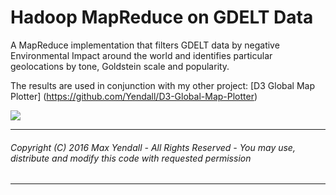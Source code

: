 # Hadoop MapReduce on GDELT Data
A MapReduce implementation that filters GDELT data by negative Environmental Impact around the world and identifies particular geolocations by tone, Goldstein scale and popularity.

The results are used in conjunction with my other project: 
[D3 Global Map Plotter] (https://github.com/Yendall/D3-Global-Map-Plotter)
<p>
  <img src="https://github.com/Yendall/MapReduce-on-GDELT-Data/blob/master/graph.png">
</p>

------

###### Copyright (C) 2016 Max Yendall - All Rights Reserved - You may use, distribute and modify this code with requested permission

------
